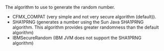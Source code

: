 The algorithm to use to generate the random number.

- CFMX_COMPAT (very simple and not very secure algorithm (default)).
- SHA1PRNG (generates a number using the Sun Java SHA1PRNG algorithm. This algorithm provides greater randomness than the default algorithm)
- IBMSecureRandom (IBM JVM does not support the SHA1PRNG algorithm)